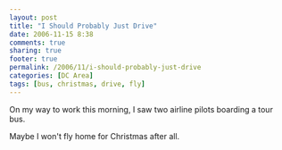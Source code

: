```yaml
---
layout: post
title: "I Should Probably Just Drive"
date: 2006-11-15 8:38
comments: true
sharing: true
footer: true
permalink: /2006/11/i-should-probably-just-drive
categories: [DC Area]
tags: [bus, christmas, drive, fly]
---
```

On my way to work this morning, I saw two airline pilots boarding a tour bus.

Maybe I won't fly home for Christmas after all.
